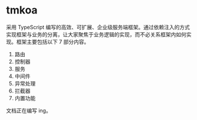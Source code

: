 # tmkoa

采用 TypeScript 编写的高效、可扩展、企业级服务端框架。通过依赖注入的方式实现框架与业务的分离，让大家聚焦于业务逻辑的实现，而不必关系框架内如何实现。框架主要包括以下 7 部分内容。

1. 路由
2. 控制器
3. 服务
4. 中间件
5. 异常处理
6. 拦截器
7. 内置功能

文档正在编写 ing。
